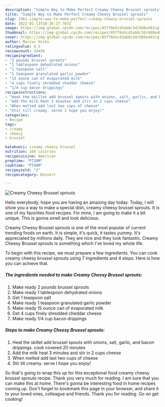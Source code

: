 ```yaml
---
description: "Simple Way to Make Perfect Creamy Cheesy Brussel sprouts"
title: "Simple Way to Make Perfect Creamy Cheesy Brussel sprouts"
slug: 1961-simple-way-to-make-perfect-creamy-cheesy-brussel-sprouts
date: 2022-02-13T10:38:27.707Z
image: https://img-global.cpcdn.com/recipes/85ff8e5cd3ab8c3d/680x482cq70/creamy-cheesy-brussel-sprouts-recipe-main-photo.jpg
thumbnail: https://img-global.cpcdn.com/recipes/85ff8e5cd3ab8c3d/680x482cq70/creamy-cheesy-brussel-sprouts-recipe-main-photo.jpg
cover: https://img-global.cpcdn.com/recipes/85ff8e5cd3ab8c3d/680x482cq70/creamy-cheesy-brussel-sprouts-recipe-main-photo.jpg
author: Marcus Hicks
ratingvalue: 4.5
reviewcount: 24456
recipeingredient:
- "2 pounds brussel sprouts"
- "1 tablespoon dehydrated onions"
- "1 teaspoon salt"
- "1 teaspoon granulated garlic powder"
- "15 ounce can of evaporated milk"
- "4 cups finely shredded cheddar cheese"
- "1/4 cup bacon drippings"
recipeinstructions:
- "Heat the skillet add brussel spouts with onions, salt, garlic, and bacon drippings. cook covered 20 minutes"
- "Add the milk heat 3 minutes and stir in 2 cups cheese"
- "When melted add last two cups of cheese"
- "Stir till creamy. serve I hope you enjoy!"
categories:
- Recipe
tags:
- creamy
- cheesy
- brussel

katakunci: creamy cheesy brussel 
nutrition: 164 calories
recipecuisine: American
preptime: "PT20M"
cooktime: "PT40M"
recipeyield: "2"
recipecategory: Dessert

---
```



![Creamy Cheesy Brussel sprouts](https://img-global.cpcdn.com/recipes/85ff8e5cd3ab8c3d/680x482cq70/creamy-cheesy-brussel-sprouts-recipe-main-photo.jpg)

Hello everybody, hope you are having an amazing day today. Today, I will show you a way to make a special dish, creamy cheesy brussel sprouts. It is one of my favorites food recipes. For mine, I am going to make it a bit unique. This is gonna smell and look delicious.



Creamy Cheesy Brussel sprouts is one of the most popular of current trending foods on earth. It is simple, it's quick, it tastes yummy. It's appreciated by millions daily. They are nice and they look fantastic. Creamy Cheesy Brussel sprouts is something which I've loved my whole life.


To begin with this recipe, we must prepare a few ingredients. You can cook creamy cheesy brussel sprouts using 7 ingredients and 4 steps. Here is how you can achieve that.

<!--inarticleads1-->

##### The ingredients needed to make Creamy Cheesy Brussel sprouts:

1. Make ready 2 pounds brussel sprouts
1. Make ready 1 tablespoon dehydrated onions
1. Get 1 teaspoon salt
1. Make ready 1 teaspoon granulated garlic powder
1. Make ready 15 ounce can of evaporated milk
1. Get 4 cups finely shredded cheddar cheese
1. Make ready 1/4 cup bacon drippings




<!--inarticleads2-->

##### Steps to make Creamy Cheesy Brussel sprouts:

1. Heat the skillet add brussel spouts with onions, salt, garlic, and bacon drippings. cook covered 20 minutes
1. Add the milk heat 3 minutes and stir in 2 cups cheese
1. When melted add last two cups of cheese
1. Stir till creamy. serve I hope you enjoy!




So that's going to wrap this up for this exceptional food creamy cheesy brussel sprouts recipe. Thank you very much for reading. I am sure that you can make this at home. There's gonna be interesting food in home recipes coming up. Don't forget to bookmark this page in your browser, and share it to your loved ones, colleague and friends. Thank you for reading. Go on get cooking!
